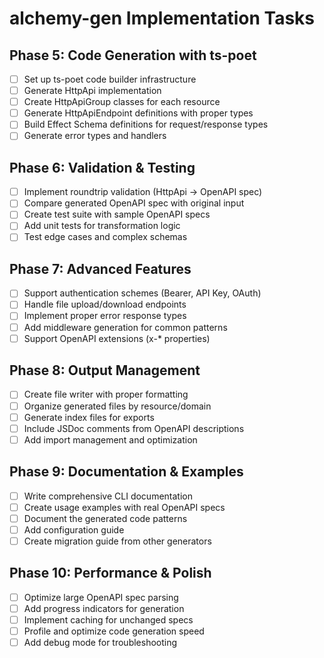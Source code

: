 # alchemy-gen Implementation Tasks



## Phase 5: Code Generation with ts-poet
- [ ] Set up ts-poet code builder infrastructure
- [ ] Generate HttpApi implementation
- [ ] Create HttpApiGroup classes for each resource
- [ ] Generate HttpApiEndpoint definitions with proper types
- [ ] Build Effect Schema definitions for request/response types
- [ ] Generate error types and handlers

## Phase 6: Validation & Testing
- [ ] Implement roundtrip validation (HttpApi → OpenAPI spec)
- [ ] Compare generated OpenAPI spec with original input
- [ ] Create test suite with sample OpenAPI specs
- [ ] Add unit tests for transformation logic
- [ ] Test edge cases and complex schemas

## Phase 7: Advanced Features
- [ ] Support authentication schemes (Bearer, API Key, OAuth)
- [ ] Handle file upload/download endpoints
- [ ] Implement proper error response types
- [ ] Add middleware generation for common patterns
- [ ] Support OpenAPI extensions (x-* properties)

## Phase 8: Output Management
- [ ] Create file writer with proper formatting
- [ ] Organize generated files by resource/domain
- [ ] Generate index files for exports
- [ ] Include JSDoc comments from OpenAPI descriptions
- [ ] Add import management and optimization

## Phase 9: Documentation & Examples
- [ ] Write comprehensive CLI documentation
- [ ] Create usage examples with real OpenAPI specs
- [ ] Document the generated code patterns
- [ ] Add configuration guide
- [ ] Create migration guide from other generators

## Phase 10: Performance & Polish
- [ ] Optimize large OpenAPI spec parsing
- [ ] Add progress indicators for generation
- [ ] Implement caching for unchanged specs
- [ ] Profile and optimize code generation speed
- [ ] Add debug mode for troubleshooting
